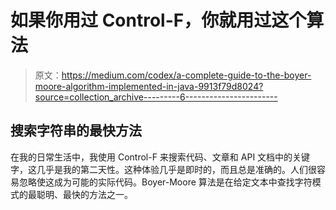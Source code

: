# 如果你用过 Control-F，你就用过这个算法

> 原文：<https://medium.com/codex/a-complete-guide-to-the-boyer-moore-algorithm-implemented-in-java-9913f79d8024?source=collection_archive---------6----------------------->

## 搜索字符串的最快方法

在我的日常生活中，我使用 Control-F 来搜索代码、文章和 API 文档中的关键字，这几乎是我的第二天性。这种体验几乎是即时的，而且总是准确的。人们很容易忽略使这成为可能的实际代码。Boyer-Moore 算法是在给定文本中查找字符模式的最聪明、最快的方法之一。
